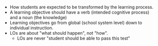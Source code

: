  - How students are expected to be transformed by the learning process.
 - A learning objective should have a verb (intended cognitive process) and a noun (the knowledge)
 - Learning objectives go from global (school system level) down to individual instruction.
 - LOs are about "what should happen", not "how".
   - LOs are never "student should be able to pass this test"
